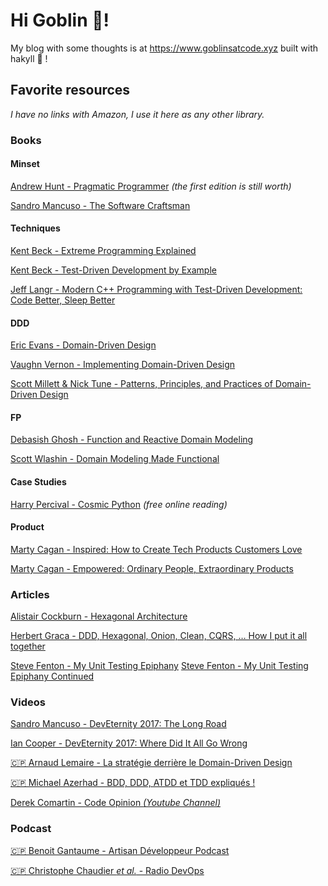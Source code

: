 # Hi Goblin 🤡!

My blog with some thoughts is at https://www.goblinsatcode.xyz built with hakyll 💚 !

## Favorite resources

_I have no links with Amazon, I use it here as any other library._

### Books

#### Minset

[Andrew Hunt - Pragmatic Programmer](https://www.amazon.fr/Pragmatic-Programmer-journey-mastery-Anniversary-ebook/dp/B07VRS84D1/) _(the first edition is still worth)_

[Sandro Mancuso - The Software Craftsman](https://www.amazon.fr/Software-Craftsman-Professionalism-Pragmatism-Pride/dp/0134052501/)

#### Techniques

[Kent Beck - Extreme Programming Explained](https://www.amazon.fr/Extreme-Programming-Explained-Embrace-Change/dp/0321278658/)

[Kent Beck - Test-Driven Development by Example](https://www.amazon.fr/Test-Driven-Development-Kent-Beck/dp/0321146530/)

[Jeff Langr - Modern C++ Programming with Test-Driven Development: Code Better, Sleep Better](https://www.amazon.com/Modern-Programming-Test-Driven-Development-Better/dp/1937785483)

#### DDD

[Eric Evans - Domain-Driven Design](https://www.amazon.fr/Domain-Driven-Design-Tackling-Complexity-Software/dp/0321125215/) 

[Vaughn Vernon - Implementing Domain-Driven Design](https://www.amazon.fr/Implementing-Domain-Driven-Design-Vaughn-Vernon/dp/0321834577/)

[Scott Millett & Nick Tune - Patterns, Principles, and Practices of Domain-Driven Design](https://www.amazon.fr/Patterns-Principles-Practices-Domain-Driven-Design/dp/1118714709/)

#### FP

[Debasish Ghosh - Function and Reactive Domain Modeling](https://www.amazon.fr/Function-Reactive-Domain-Modeling-Debasish/dp/1617292249)

[Scott Wlashin - Domain Modeling Made Functional](https://www.amazon.fr/Domain-Modeling-Made-Functional-Domain-Driven/dp/1680502549)

#### Case Studies

[Harry Percival - Cosmic Python](https://www.cosmicpython.com/book/preface.html) _(free online reading)_

#### Product

[Marty Cagan - Inspired: How to Create Tech Products Customers Love](https://www.amazon.fr/INSPIRED-Create-Products-Customers-English-ebook/dp/B077NRB36N)

[Marty Cagan - Empowered: Ordinary People, Extraordinary Products](https://www.amazon.fr/Empowered-Ordinary-People-Extraordinary-Products/dp/111969129X)

### Articles

[Alistair Cockburn - Hexagonal Architecture](https://alistair.cockburn.us/hexagonal-architecture/) 

[Herbert Graca - DDD, Hexagonal, Onion, Clean, CQRS, … How I put it all together](https://herbertograca.com/2017/11/16/explicit-architecture-01-ddd-hexagonal-onion-clean-cqrs-how-i-put-it-all-together/)

[Steve Fenton - My Unit Testing Epiphany](https://www.stevefenton.co.uk/2013/05/my-unit-testing-epiphany/)
[Steve Fenton - My Unit Testing Epiphany Continued](https://www.stevefenton.co.uk/2013/05/My-Unit-Testing-Epiphany-Continued/)

### Videos

[Sandro Mancuso - DevEternity 2017: The Long Road](https://youtu.be/vQDnW265XKU)

[Ian Cooper - DevEternity 2017: Where Did It All Go Wrong](https://youtu.be/EZ05e7EMOLM)

[🇨🇵 Arnaud Lemaire - La stratégie derrière le Domain-Driven Design](https://vimeo.com/420563208)

[🇨🇵 Michael Azerhad - BDD, DDD, ATDD et TDD expliqués !](https://www.youtube.com/watch?v=jxBmKvS7lAo)

[Derek Comartin - Code Opinion _(Youtube Channel)_](https://www.youtube.com/channel/UC3RKA4vunFAfrfxiJhPEplw)

### Podcast

[🇨🇵 Benoit Gantaume - Artisan Développeur Podcast](https://artisandeveloppeur.fr/podcast/)

[🇨🇵 Christophe Chaudier _et al._ - Radio DevOps](https://lydra.fr/radio-devops/)
